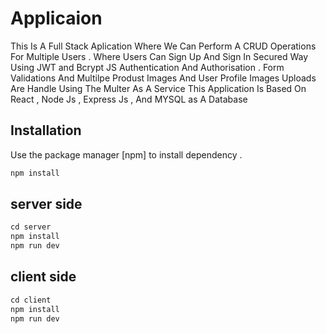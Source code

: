 # Applicaion

This Is A Full Stack Aplication Where We Can Perform A CRUD Operations For Multiple Users . Where Users  Can Sign Up And Sign In Secured Way Using JWT and Bcrypt JS Authentication And Authorisation . Form Validations And Multilpe Produst Images And User Profile Images Uploads Are Handle Using The Multer As A Service
This Application Is Based On React , Node Js , Express Js , And MYSQL as A Database  

## Installation

Use the package manager [npm] to install dependency .

```bash
npm install
```

## server side 

```python
cd server
npm install
npm run dev 

```

## client side 

```python
cd client
npm install
npm run dev 

```

